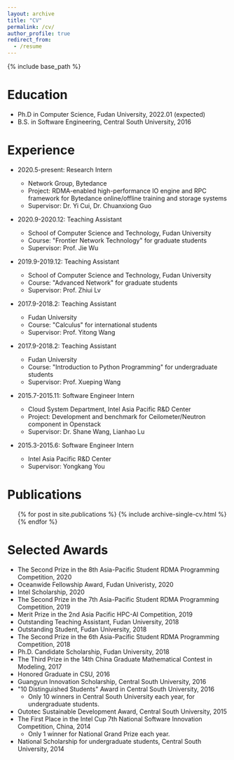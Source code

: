 ```yaml
---
layout: archive
title: "CV"
permalink: /cv/
author_profile: true
redirect_from:
  - /resume
---
```


{% include base_path %}

Education
======
* Ph.D in Computer Science, Fudan University, 2022.01 (expected)
* B.S. in Software Engineering, Central South University, 2016


Experience
======

* 2020.5-present: Research Intern
  * Network Group, Bytedance
  * Project: RDMA-enabled high-performance IO engine and RPC framework for Bytedance online/offline training and storage systems
  * Supervisor: Dr. Yi Cui, Dr. Chuanxiong Guo


* 2020.9-2020.12: Teaching Assistant
  * School of Computer Science and Technology, Fudan University
  * Course: "Frontier Network Technology" for graduate students
  * Supervisor: Prof. Jie Wu


* 2019.9-2019.12: Teaching Assistant
  * School of Computer Science and Technology, Fudan University
  * Course: "Advanced Network" for graduate students
  * Supervisor: Prof. Zhiui Lv


* 2017.9-2018.2: Teaching Assistant
  * Fudan University
  * Course: "Calculus" for international students
  * Supervisor: Prof. Yitong Wang


* 2017.9-2018.2: Teaching Assistant
  * Fudan University
  * Course: "Introduction to Python Programming" for undergraduate students
  * Supervisor: Prof. Xueping Wang  


* 2015.7-2015.11: Software Engineer Intern
  * Cloud System Department, Intel Asia Pacific R&D Center
  * Project: Development and benchmark for Ceilometer/Neutron component in Openstack
  * Supervisor: Dr. Shane Wang, Lianhao Lu


* 2015.3-2015.6: Software Engineer Intern
  * Intel Asia Pacific R&D Center
  * Supervisor: Yongkang You


Publications
======
  <ul>{% for post in site.publications %}
    {% include archive-single-cv.html %}
  {% endfor %}</ul>
  

Selected Awards
======
- The Second Prize in the 8th Asia-Pacific Student RDMA Programming Competition, 2020
- Oceanwide Fellowship Award, Fudan Univeristy, 2020
- Intel Scholarship, 2020
- The Second Prize in the 7th Asia-Pacific Student RDMA Programming Competition, 2019
- Merit Prize in the 2nd Asia Pacific HPC-AI Competition, 2019
- Outstanding Teaching Assistant, Fudan University, 2018
- Outstanding Student, Fudan University, 2018
- The Second Prize in the 6th Asia-Pacific Student RDMA Programming Competition, 2018
- Ph.D. Candidate Scholarship, Fudan University, 2018
- The Third Prize in the 14th China Graduate Mathematical Contest in Modeling, 2017
- Honored Graduate in CSU, 2016
- Guangyun Innovation Scholarship, Central South University, 2016
- "10 Distinguished Students" Award in Central South University, 2016
  - Only 10 winners in Central South University each year, for undergraduate students.
- Outotec Sustainable Development Award, Central South University, 2015
- The First Place in the Intel Cup 7th National Software Innovation Competition, China, 2014
  - Only 1 winner for National Grand Prize each year.
- National Scholarship for undergraduate students, Central South University, 2014



<!-- Talks
======
  <ul>{% for post in site.talks %}
    {% include archive-single-talk-cv.html %}
  {% endfor %}</ul>
   -->


<!-- Teaching
======
  <ul>{% for post in site.teaching %}
    {% include archive-single-cv.html %}
  {% endfor %}</ul> -->


  
<!-- Service and leadership
======
* Currently signed in to 43 different slack teams -->
